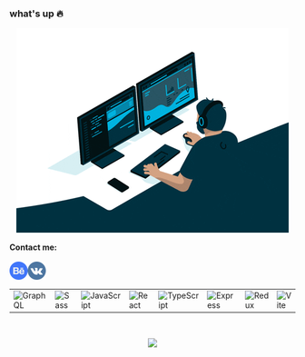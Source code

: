 ### what's up :fire:

<p align="center">
  <img src="https://github.com/TheZnat/TheZnat/blob/main/fr.gif">
</p>

<strong>Contact me:</strong><br><br>
<a href="https://www.behance.net/Znat">
  <img align="left" alt="behance" width="32px" src="behance.png" />
</a>
<a href="https://vk.com/theznat7">
  <img align="left" alt="Vk" width="32px" src="vk.png" />
</a>
<br/><br/>

<div align="center">
	<table>
		<tr>
			<td><img width="50" src="https://raw.githubusercontent.com/marwin1991/profile-technology-icons/refs/heads/main/icons/graphql.png" alt="GraphQL" title="GraphQL"/></td>
			<td><img width="50" src="https://raw.githubusercontent.com/marwin1991/profile-technology-icons/refs/heads/main/icons/sass.png" alt="Sass" title="Sass"/></td>
			<td><img width="50" src="https://raw.githubusercontent.com/marwin1991/profile-technology-icons/refs/heads/main/icons/javascript.png" alt="JavaScript" title="JavaScript"/></td>
			<td><img width="50" src="https://raw.githubusercontent.com/marwin1991/profile-technology-icons/refs/heads/main/icons/react.png" alt="React" title="React"/></td>
			<td><img width="50" src="https://raw.githubusercontent.com/marwin1991/profile-technology-icons/refs/heads/main/icons/typescript.png" alt="TypeScript" title="TypeScript"/></td>
			<td><img width="50" src="https://raw.githubusercontent.com/marwin1991/profile-technology-icons/refs/heads/main/icons/express.png" alt="Express" title="Express"/></td>
			<td><img width="50" src="https://raw.githubusercontent.com/marwin1991/profile-technology-icons/refs/heads/main/icons/redux.png" alt="Redux" title="Redux"/></td>
			<td><img width="50" src="https://raw.githubusercontent.com/marwin1991/profile-technology-icons/refs/heads/main/icons/vite.png" alt="Vite" title="Vite"/></td>
		</tr>
	</table>
</div>

<br/>
<p align="center">
  <img src="https://www.codewars.com/users/TheZnat/badges/large" />
</p>
<br/>
